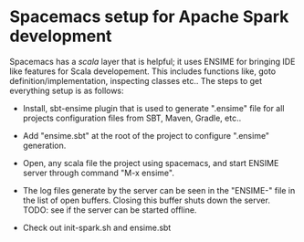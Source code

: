 # Spacemacs setup for Apache Spark development

Spacemacs has a *scala* layer that is helpful; it uses ENSIME for bringing IDE
like features for Scala developement. This includes functions like, goto
definition/implementation, inspecting classes etc.. The steps to get everything setup is as follows:

* Install, sbt-ensime plugin that is used to generate ".ensime" file for all projects configuration files from SBT, Maven, Gradle, etc..

* Add "ensime.sbt" at the root of the project to configure ".ensime" generation.

* Open, any scala file the project using spacemacs, and start ENSIME server through command "M-x ensime".

* The log files generate by the server can be seen in the "ENSIME-<project name>" file in the list of open buffers. Closing this buffer shuts down the server. TODO: see if the server can be started offline.

* Check out init-spark.sh and ensime.sbt
